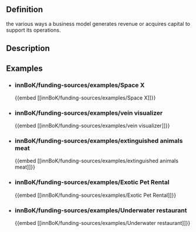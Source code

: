 
## Definition
the various ways a business model generates revenue or acquires capital to support its operations.
## Description
## Examples
- ### innBoK/funding-sources/examples/Space X
	{{embed [[innBoK/funding-sources/examples/Space X]]}}
- ### innBoK/funding-sources/examples/vein visualizer
	{{embed [[innBoK/funding-sources/examples/vein visualizer]]}}
- ### innBoK/funding-sources/examples/extinguished animals meat
	{{embed [[innBoK/funding-sources/examples/extinguished animals meat]]}}
- ### innBoK/funding-sources/examples/Exotic Pet Rental
	{{embed [[innBoK/funding-sources/examples/Exotic Pet Rental]]}}
- ### innBoK/funding-sources/examples/Underwater restaurant
	{{embed [[innBoK/funding-sources/examples/Underwater restaurant]]}}












